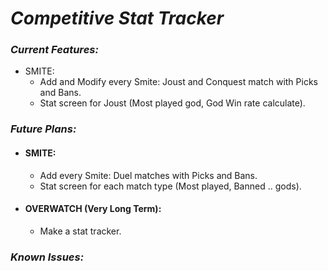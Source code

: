 # **_Competitive Stat Tracker_**


### _Current Features:_
	
   - SMITE:
     - Add and Modify every Smite: Joust and Conquest match with Picks and Bans.
     - Stat screen for Joust (Most played god, God Win rate calculate).

### _Future Plans:_ 
	

  - #### SMITE:

    - Add every Smite: Duel matches with Picks and Bans.
    - Stat screen for each match type (Most played, Banned .. gods).

  - #### OVERWATCH (Very Long Term):
		
    - Make a stat tracker.


### _Known Issues:_




